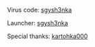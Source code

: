 Virus code: [sgysh3nka](https://github.com/sgysh3nka)


Launcher: [sgysh3nka](https://github.com/sgysh3nka)


Special thanks: [kartohka000](https://t.me/Xleb221)
